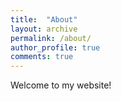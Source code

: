 ```yaml
---
title:  "About"
layout: archive
permalink: /about/
author_profile: true
comments: true
---
```


Welcome to my website!
